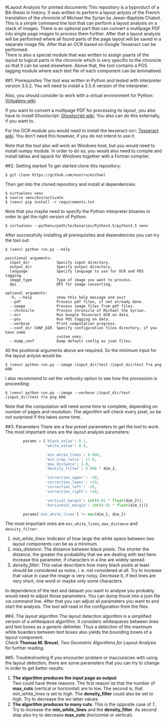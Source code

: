 #Layout Analysis for printed documents
This repository is a byproduct of a BA-thesis in history. It was written to perform a layout anlysis of the French translation of the chronicle of Michael the Syrian by Jeean-Baptiste Chabot.  
This is a simple command line tool that can perform a layout analysis on a stack of images. There is an optional part that can convert a multipage PDF into single page images to process them further. After that a layout analysis will be performed where all found parts of the page layout will be saved in a separate image file. After that an OCR based on Google Tesseract can be performed.  
There is also a special module that was written to assign paarts of the layout to logical parts in the chronicle which is very specific to the chronicle so that it can be used elsewhere.
Above that, the tool contains a POS tagging module where each text file of each component can be lemmatised.

##1. Prerequisites
The tool was written in Python and tested with interpreter version 3.5.2. You will need to install a 3.5.X version of the interpreter.  

Also, you should consider to work with a virtual environment for Python: [Virtualenv wiki](https://virtualenv.pypa.io/en/stable/installation/).  

If you want to convert a multipage PDF for processing its layout, you also have to install Ghostscript: [Ghostscript wiki](https://ghostscript.com/doc/9.21/Install.htm). You also can do this externally, if you want to. 

For the OCR module you would need to install the tesseract-ocr: [Tesseract wiki](https://github.com/tesseract-ocr/tesseract/wiki). You don't need this however, if you do not intend to use it.  

Note that the tool also will work an Windows host, but you would need to install numpy module. In order to do so, you would also need to compile and install lablas and lapack for Windows together with a Fortran compiler.  

##2. Getting started
To get started clone this repository:  
```
$ git clone https://github.com/eustro/michael
```
Then get into the cloned repository and install al dependencies:  
```
$ virtualenv venv
$ source venv/bin/activate
$ (venv) pip install -r requirements.txt
```
Note that you maybe need to specify the Python interpreter binaries in order to get the right version of Python:  
```
$ virtualenv --python=/path/to/binaries/Python3.5/python3.5 venv
```
After successfully installing all prerequisites and dependencies you can try the tool out:
```
$ (venv) python run.py --help

positional arguments:
  input_dir            Specify input directory.
  output_dir           Specify output directory.
  language             Specify language to use for OCR and POS tagging.
  image_type           Type of image you want to process.
  dpi                  DPI for image converting.

optional arguments:
  -h, --help           show this help message and exit
  --pdf                Process pdf files, if not already done.
  --image              Process image files from pdf files.
  --chronicle          Process chronicle of Michael the Syrian.
  --ocr                Run Google Tesseract OCR on data.
  --pos                Run POS tagging on data.
  --verbose            Print computation progress.
  --conf_dir CONF_DIR  Specify configuration files directory, if you have some
                       custom ones.
  --dump_conf          Dump default config as json files.
```

All the positional arguments above are required. So the minimum input for the layout anlysis would be:  
```
$ (venv) python run.py --image /input_dir/test /input_dir/test fra png 600
```
I also recommend to set the verbosity option to see how the procession is proceeding:
```
$ (venv) python run.py --image --verbose /input_dir/test /input_dir/test fra png 600
```
Note that the computation will need some time to complete, depending on number of pages and resolution. The algorithm will check every pixel, so be not surprised if this takes some time.  

##3. Parameters
There are a few preset parameters to get the tool to work. The most important ones are the layout analysis parameters:  
```python
        params = {'black_value': 0.1,
                  'white_value': 0.9,

                  'min_white_lines': 0.008,
                  'min_crop_ratio': 11.0,
                  'max_distance': 1.0,
                  'density_filter': 0.008 * dim_2,

                  'correction_upper': -20,
                  'correction_lower': +10,
                  'correction_left': -20,
                  'correction_right': +20,

                  'vertical_margin': int(0.01 * float(dim_2)),
                  'horizontal_margin': int(0.01 * float(dim_1))}

        params['min_white_lines'] *= max(dim_1, dim_2)
```
The most important ones are ```min_white_lines```, ```max_distance``` and ```density_filter```:
1. *min_white_lines*: Indicator of how large the white space between two layout components can be as a minimum.
2. *max_distance*: The distance between black pixels. The shorter the distance, the greater the probability that we are dealing with text here. Increase this parameter, if characters in a line are widely spread.
3. *density_filter*: This value describers how many black pixels at least should be considered as noise, i. e. not considered at all. Try to increase that value in case the image is very noisy. Decrease it, if text lines are very short, one word or maybe only some characters.  

In dependence of the text and dataset you want to analyse you probably would need to adjust those parameters. You can dump those into a json file via command line. After that you can adjust all parameters you want to and start the analysis. The tool will read in the configuration from the files.  

##4. The layout algorithm
The layout detection algorithm is a simplified version of a whitespace algorithm. It considers whitespaces between lines and text boxes as a generic delimiter. Thus a detection of the maximum white boarders between text boxes also yields the bounding boxes of a layout component.  
Check **Thomas M. Breuel**, *Two Geometric Algorithms for Layout Analysis* for further reading.

##5. Troubleshooting
If you encounter problem or inaccuracies with using the layout detection, there are some parameters that you can try to change in order to get better results:  
1. **The algorithm produces the input page as output**:  
Two could have three reasons. The first reason ist that the number of **max_cuts** (vertical or horizontal) are to low. The second is, that min_white_lines is set to high. The **density_filter** could also be set to high. Try to decrease the wo latter values.
2. **The algorithm produces to many cuts**:
This is the opposite case of *1.*. Try to increase the **min_white_lines** and the **density_filter**. As second step also try to decrease **max_cuts** (horizontal or vertical).
